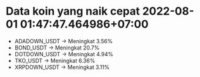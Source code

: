 # Data koin yang naik cepat 2022-08-01 01:47:47.464986+07:00

* ADADOWN_USDT -> Meningkat 3.56%
* BOND_USDT -> Meningkat 20.7%
* DOTDOWN_USDT -> Meningkat 4.94%
* TKO_USDT -> Meningkat 6.36%
* XRPDOWN_USDT -> Meningkat 3.11%
